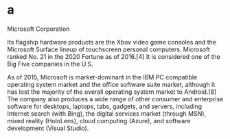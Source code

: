 # a
Microsoft Corporation

Its flagship hardware products are the Xbox video game consoles and the Microsoft Surface lineup of touchscreen personal computers. Microsoft ranked No. 21 in the 2020 Fortune  as of 2016.[4] It is considered one of the Big Five companies in the U.S.


As of 2015, Microsoft is market-dominant in the IBM PC compatible operating system market and the office software suite market, although it has lost the majority of the overall operating system market to Android.[8] The company also produces a wide range of other consumer and enterprise software for desktops, laptops, tabs, gadgets, and servers, including Internet search (with Bing), the digital services market (through MSN), mixed reality (HoloLens), cloud computing (Azure), and software development (Visual Studio).


